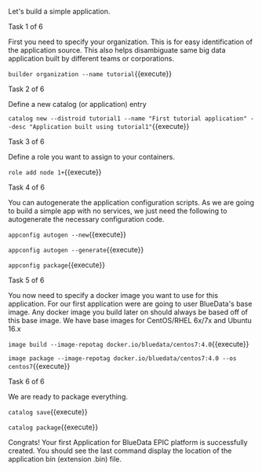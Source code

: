 Let's build a simple application.

Task 1 of 6

First you need to specify your organization. This is for easy identification of the application source. This also helps disambiguate same big data application built by different teams or corporations.

`builder organization --name tutorial`{{execute}}

Task 2 of 6

Define a new catalog (or application) entry

`catalog new --distroid tutorial1 --name "First tutorial application" --desc "Application built using tutorial1"`{{execute}}

Task 3 of 6

Define a role you want to assign to your containers.

`role add node 1+`{{execute}}

Task 4 of 6

You can autogenerate the application configuration scripts. As we are going to build a simple app with no services, we just need the following to autogenerate the necessary configuration code.

`appconfig autogen --new`{{execute}}

`appconfig autogen --generate`{{execute}}

`appconfig package`{{execute}}

Task 5 of 6

You now need to specify a docker image you want to use for this application. For our first application were are going to user BlueData's base image. Any docker image you build later on should always be based off of this base image. We have base images for CentOS/RHEL 6x/7x and Ubuntu 16.x


`image build --image-repotag docker.io/bluedata/centos7:4.0`{{execute}}

`image package --image-repotag docker.io/bluedata/centos7:4.0 --os centos7`{{execute}}

Task 6 of 6

We are ready to package everything.

`catalog save`{{execute}}

`catalog package`{{execute}}

Congrats! Your first Application for BlueData EPIC platform is successfully created. You should see the last command display the location of the application bin (extension .bin) file.
